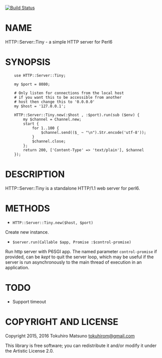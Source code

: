 [![Build Status](https://travis-ci.org/tokuhirom/p6-HTTP-Server-Tiny.svg?branch=master)](https://travis-ci.org/tokuhirom/p6-HTTP-Server-Tiny)

NAME
====

HTTP::Server::Tiny - a simple HTTP server for Perl6

SYNOPSIS
========

```perl6
    use HTTP::Server::Tiny;

    my $port = 8080;

    # Only listen for connections from the local host
    # if you want this to be accessible from another
    # host then change this to '0.0.0.0'
    my $host = '127.0.0.1'; 

    HTTP::Server::Tiny.new(:$host , :$port).run(sub ($env) {
        my $channel = Channel.new;
        start {
            for 1..100 {
                $channel.send(($_ ~ "\n").Str.encode('utf-8'));
            }
            $channel.close;
        };
        return 200, ['Content-Type' => 'text/plain'], $channel
    });
```

DESCRIPTION
===========

HTTP::Server::Tiny is a standalone HTTP/1.1 web server for perl6.

METHODS
=======

  * `HTTP::Server::Tiny.new($host, $port)`

Create new instance.

  * `$server.run(Callable $app, Promise :$control-promise)`

Run http server with P6SGI app. The named parameter ```control-promise```
if provided, can be _kept_ to quit the server loop, which may be useful
if the server is run asynchronously to the main thread of execution in
an application.

TODO
====

  * Support timeout

COPYRIGHT AND LICENSE
=====================

Copyright 2015, 2016 Tokuhiro Matsuno <tokuhirom@gmail.com>

This library is free software; you can redistribute it and/or modify it under the Artistic License 2.0.
